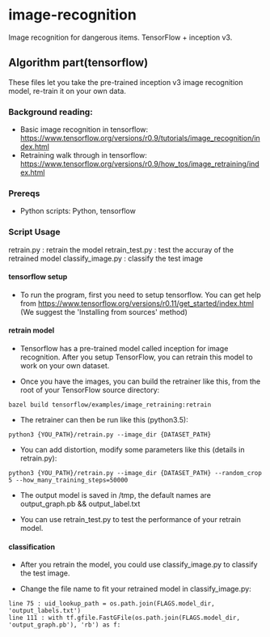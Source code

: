 # image-recognition
Image recognition for dangerous items. TensorFlow + inception v3.


## Algorithm part(tensorflow)
These files let you take the pre-trained inception v3 image recognition model, re-train it on your own data.

### Background reading:

* Basic image recognition in tensorflow: https://www.tensorflow.org/versions/r0.9/tutorials/image_recognition/index.html
* Retraining walk through in tensorflow: https://www.tensorflow.org/versions/r0.9/how_tos/image_retraining/index.html

### Prereqs

* Python scripts: Python, tensorflow

### Script Usage
retrain.py : retrain the model 
retrain_test.py : test the accuray of the retrained model 
classify_image.py : classify the test image

#### tensorflow setup 
* To run the program, first you need to setup tensorflow. You can get help from https://www.tensorflow.org/versions/r0.11/get_started/index.html (We suggest the 'Installing from sources' method)

#### retrain model
* Tensorflow has a pre-trained model called inception for image recognition. After you setup TensorFlow, you can retrain this model to work on your own dataset.

* Once you have the images, you can build the retrainer like this, from the root of your TensorFlow source directory:

```
bazel build tensorflow/examples/image_retraining:retrain
```
* The retrainer can then be run like this (python3.5):

```
python3 {YOU_PATH}/retrain.py --image_dir {DATASET_PATH}
```

* You can add distortion, modify some parameters like this (details in retrain.py):

```
python3 {YOU_PATH}/retrain.py --image_dir {DATASET_PATH} --random_crop 5 --how_many_training_steps=50000
```

* The output model is saved in /tmp, the default names are output_graph.pb && output_label.txt

* You can use retrain_test.py to test the performance of your retrain model.

#### classification
* After you retrain the model, you could use classify_image.py to classify the test image.

* Change the file name to fit your retrained model in classify_image.py:
```
line 75 : uid_lookup_path = os.path.join(FLAGS.model_dir, 'output_labels.txt')
line 111 : with tf.gfile.FastGFile(os.path.join(FLAGS.model_dir, 'output_graph.pb'), 'rb') as f:
```
